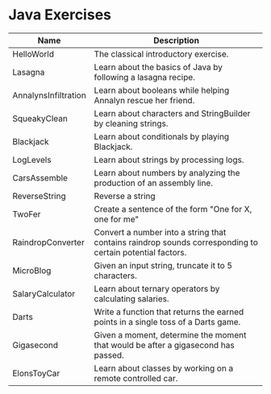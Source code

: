 # Java Exercises

| Name                 | Description                                                                                              |
|----------------------|----------------------------------------------------------------------------------------------------------|
| HelloWorld           | The classical introductory exercise.                                                                     |
| Lasagna              | Learn about the basics of Java by following a lasagna recipe.                                            |
| AnnalynsInfiltration | Learn about booleans while helping Annalyn rescue her friend.                                            |
| SqueakyClean         | Learn about characters and StringBuilder by cleaning strings.                                            |
| Blackjack            | Learn about conditionals by playing Blackjack.                                                           |
| LogLevels            | Learn about strings by processing logs.                                                                  |
| CarsAssemble         | Learn about numbers by analyzing the production of an assembly line.                                     |
| ReverseString        | Reverse a string                                                                                         |
| TwoFer               | Create a sentence of the form "One for X, one for me"                                                    |
| RaindropConverter    | Convert a number into a string that contains raindrop sounds corresponding to certain potential factors. |
| MicroBlog            | Given an input string, truncate it to 5 characters.                                                      |
| SalaryCalculator     | Learn about ternary operators by calculating salaries.                                                   |
| Darts                | Write a function that returns the earned points in a single toss of a Darts game.                        |
| Gigasecond           | Given a moment, determine the moment that would be after a gigasecond has passed.                        |                                                                                                                                                                                                                                                                                                                                                                                                                                                                                                              |
| ElonsToyCar          | Learn about classes by working on a remote controlled car.                                               |
